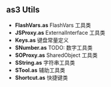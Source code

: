 ## as3 Utils

* **FlashVars.as** FlashVars 工具类
* **JSProxy.as** ExternalInterface 工具类
* **Keys.as** 键盘常量定义
* **SNumber.as** TODO: 数字工具类
* **SOProxy.as** SharedObject 工具类
* **SString.as** 字符串工具类
* **STool.as** 辅助工具类
* **Shortcut.as** 快捷键类

